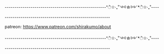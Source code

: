 

---------------------------------------------------*ੈ✩‧₊˚༺☆༻*ੈ✩‧₊˚---------------------------------------------------------

patreon: https://www.patreon.com/shirakumo/about

---------------------------------------------------*ੈ✩‧₊˚༺☆༻*ੈ✩‧₊˚---------------------------------------------------------
